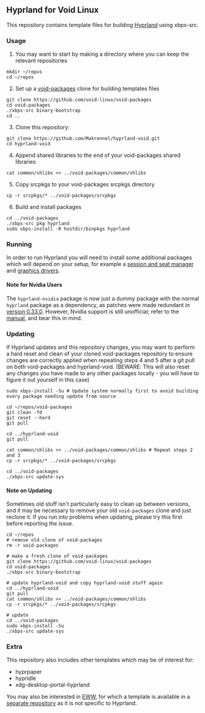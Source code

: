 ## Hyprland for Void Linux

This repository contains template files for building [Hyprland](https://github.com/hyprwm/Hyprland) using xbps-src.

### Usage

1) You may want to start by making a directory where you can keep the relevant repositories

```
mkdir ~/repos
cd ~/repos
```

2) Set up a [void-packages](https://github.com/void-linux/void-packages) clone for building templates files

```
git clone https://github.com/void-linux/void-packages
cd void-packages
./xbps-src binary-bootstrap
cd ..
```

3) Clone this repository:

```
git clone https://github.com/Makrennel/hyprland-void.git
cd hyprland-void
```

4) Append shared libraries to the end of your void-packages shared libraries

```
cat common/shlibs >> ../void-packages/common/shlibs
```

5) Copy srcpkgs to your void-packages srcpkgs directory

```
cp -r srcpkgs/* ../void-packages/srcpkgs
```

6) Build and install packages

```
cd ../void-packages
./xbps-src pkg hyprland
sudo xbps-install -R hostdir/binpkgs hyprland
```

### Running

In order to run Hyprland you will need to install some additional packages which will depend on your setup, for example a [session and seat manager](https://docs.voidlinux.org/config/session-management.html) and [graphics drivers](https://docs.voidlinux.org/config/graphical-session/graphics-drivers/index.html).

#### Note for Nvidia Users
The `hyprland-nvidia` package is now just a dummy package with the normal `hyprland` package as a dependency, as patches were made redundant in [version 0.33.0](https://github.com/hyprwm/Hyprland/releases/tag/v0.33.0). However, Nvidia support is still unofficial; refer to the [manual](https://wiki.hyprland.org/hyprland-wiki/pages/Nvidia/), and bear this in mind.

### Updating

If Hyprland updates and this repository changes, you may want to perform a hard reset and clean of your cloned void-packages repository to ensure changes are correctly applied when repeating steps 4 and 5 after a git pull on both void-packages and hyprland-void. (BEWARE: This will also reset any changes you have made to any other packages locally - you will have to figure it out yourself in this case)

```
sudo xbps-install -Su # Update system normally first to avoid building every package needing update from source

cd ~/repos/void-packages
git clean -fd
git reset --hard
git pull

cd ../hyprland-void
git pull

cat common/shlibs >> ../void-packages/common/shlibs # Repeat steps 2 and 3
cp -r srcpkgs/* ../void-packages/srcpkgs

cd ../void-packages
./xbps-src update-sys
```
#### Note on Updating
Sometimes old stuff isn't particularly easy to clean up between versions, and it may be necessary to remove your old `void-packages` clone and just reclone it. If you run into problems when updating, please try this first before reporting the issue.

```
cd ~/repos
# remove old clone of void-packages
rm -r void-packages

# make a fresh clone of void-packages
git clone https://github.com/void-linux/void-packages
cd void-packages
./xbps-src binary-bootstrap

# update hyprland-void and copy hyprland-void stuff again
cd ../hyprland-void
git pull
cat common/shlibs >> ../void-packages/common/shlibs
cp -r srcpkgs/* ../void-packages/srcpkgs

# update
cd ../void-packages
sudo xbps-install -Su
./xbps-src update-sys
```

### Extra
This repository also includes other templates which may be of interest for:

- hyprpaper
- hypridle
- xdg-desktop-portal-hyprland

You may also be interested in [EWW](https://github.com/elkowar/eww), for which a template is available in a [separate repository](https://github.com/Makrennel/eww-void) as it is not specific to Hyprland.
